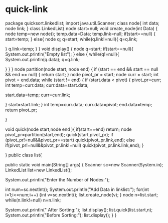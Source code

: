 # quick-link
package quicksort.linkedlist;
import java.util.Scanner;
class node{
 int data;
 node link;
}
class LinkedList{
node start=null;
 void create_node(int Data)
 {
 node temp=new node();
 temp.data=Data;
 temp.link=null;
 if(start==null)
 {
 start=temp;
 }
 else{
 node q;
 q=start;
 while(q.link!=null){
 q=q.link;
 
 }
 q.link=temp;
 }
 }
 void display()
 {
 node q=start;
 if(start==null){
 System.out.println("Empty list");
 }
 else
 {
 while(q!=null){
 System.out.println(q.data);
 q=q.link;
 
 }
 }
 }
 node partition(node start, node end) {
 if (start == end && start == null && end == null) {
 return start;
 }
 node pivot_pr = start;
 node curr = start;
 int pivot = end.data;
 while (start != end) {
 if (start.data < pivot) {
 pivot_pr=curr;
 int temp=curr.data;
 curr.data=start.data;
 
 start.data=temp;
 curr=curr.link;
 
 }
 start=start.link;
 }
 int temp=curr.data;
 curr.data=pivot;
 end.data=temp;
 return pivot_pr;
 
 }
 
 
 void quick(node start,node end ){
 if(start==end)
 return;
 node pivot_pr=partition(start,end);
 quick(start,pivot_pr);
 if (pivot_pr!=null&&pivot_pr==start)
 quick(pivot_pr.link,end);
 else if(pivot_pr!=null&&pivot_pr.link!=null)
 quick(pivot_pr.link.link,end);
 }
 
 }
public class list{
 
public static void main(String[] args) {
 Scanner sc=new Scanner(System.in);
 LinkedList list=new LinkedList();
 
 System.out.println("Enter the Number of Nodes:");
 
 int num=sc.nextInt();
 System.out.println("Add Data in linklist:");
 for(int i=1;i<=num;i++)
 {int v=sc.nextInt();
 list.create_node(v);
 }
 node n=list.start;
 while(n.link!=null)
 n=n.link;
 
 System.out.println(" After Sorting:");
 list.display();
 list.quick(list.start,n);
 System.out.println("Before Sorting:");
 list.display();
 }
 } 
